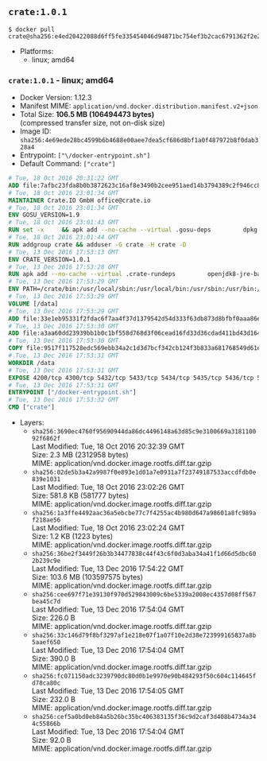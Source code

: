 ## `crate:1.0.1`

```console
$ docker pull crate@sha256:e4ed20422088d6ff5fe335454046d94871bc754ef3b2cac6791362f2e212a972
```

-	Platforms:
	-	linux; amd64

### `crate:1.0.1` - linux; amd64

-	Docker Version: 1.12.3
-	Manifest MIME: `application/vnd.docker.distribution.manifest.v2+json`
-	Total Size: **106.5 MB (106494473 bytes)**  
	(compressed transfer size, not on-disk size)
-	Image ID: `sha256:4e69ede28bc4599b6b4688e00aee7dea5cf686d8bf1a0f487972b8f0dab328a4`
-	Entrypoint: `["\/docker-entrypoint.sh"]`
-	Default Command: `["crate"]`

```dockerfile
# Tue, 18 Oct 2016 20:31:22 GMT
ADD file:7afbc23fda8b0b3872623c16af8e3490b2cee951aed14b3794389c2f946cc8c7 in / 
# Tue, 18 Oct 2016 23:01:34 GMT
MAINTAINER Crate.IO GmbH office@crate.io
# Tue, 18 Oct 2016 23:01:34 GMT
ENV GOSU_VERSION=1.9
# Tue, 18 Oct 2016 23:01:43 GMT
RUN set -x     && apk add --no-cache --virtual .gosu-deps         dpkg         gnupg         curl     && export ARCH=$(echo $(dpkg --print-architecture) | cut -d"-" -f3)     && curl -o /usr/local/bin/gosu -fSL "https://github.com/tianon/gosu/releases/download/$GOSU_VERSION/gosu-$ARCH"     && curl -o /usr/local/bin/gosu.asc -fSL "https://github.com/tianon/gosu/releases/download/$GOSU_VERSION/gosu-$ARCH.asc"     && export GNUPGHOME="$(mktemp -d)"     && gpg --keyserver ha.pool.sks-keyservers.net --recv-keys B42F6819007F00F88E364FD4036A9C25BF357DD4     && gpg --batch --verify /usr/local/bin/gosu.asc /usr/local/bin/gosu     && rm -r "$GNUPGHOME" /usr/local/bin/gosu.asc     && chmod +x /usr/local/bin/gosu     && gosu nobody true     && apk del .gosu-deps
# Tue, 18 Oct 2016 23:01:44 GMT
RUN addgroup crate && adduser -G crate -H crate -D
# Tue, 13 Dec 2016 17:53:13 GMT
ENV CRATE_VERSION=1.0.1
# Tue, 13 Dec 2016 17:53:28 GMT
RUN apk add --no-cache --virtual .crate-rundeps         openjdk8-jre-base         python3         openssl         sigar     && apk add --no-cache --virtual .build-deps         curl         gnupg         tar     && curl -fSL -O https://cdn.crate.io/downloads/releases/crate-$CRATE_VERSION.tar.gz     && curl -fSL -O https://cdn.crate.io/downloads/releases/crate-$CRATE_VERSION.tar.gz.asc     && export GNUPGHOME="$(mktemp -d)"     && gpg --keyserver ha.pool.sks-keyservers.net --recv-keys 90C23FC6585BC0717F8FBFC37FAAE51A06F6EAEB     && gpg --batch --verify crate-$CRATE_VERSION.tar.gz.asc crate-$CRATE_VERSION.tar.gz     && rm -r "$GNUPGHOME" crate-$CRATE_VERSION.tar.gz.asc     && mkdir /crate     && tar -xf crate-$CRATE_VERSION.tar.gz -C /crate --strip-components=1     && rm crate-$CRATE_VERSION.tar.gz     && ln -s /usr/bin/python3 /usr/bin/python     && rm /crate/plugins/sigar/lib/libsigar-amd64-linux.so     && apk del .build-deps
# Tue, 13 Dec 2016 17:53:29 GMT
ENV PATH=/crate/bin:/usr/local/sbin:/usr/local/bin:/usr/sbin:/usr/bin:/sbin:/bin
# Tue, 13 Dec 2016 17:53:29 GMT
VOLUME [/data]
# Tue, 13 Dec 2016 17:53:29 GMT
ADD file:33e1eb95331f2fdac6f7aa4f37d1379542d54d333f63db873d8bfbf0aaa86e2d in /crate/config/crate.yml 
# Tue, 13 Dec 2016 17:53:30 GMT
ADD file:a3aa60dd23939bb1b0c1bf558d768d3f06cead16fd33d36cdad411bd43d16448 in /crate/config/logging.yml 
# Tue, 13 Dec 2016 17:53:30 GMT
COPY file:9517f117528edc569ebb34a2c1d3d7bcf342cb124f3b833a681768549d61ebfb in / 
# Tue, 13 Dec 2016 17:53:31 GMT
WORKDIR /data
# Tue, 13 Dec 2016 17:53:31 GMT
EXPOSE 4200/tcp 4300/tcp 5432/tcp 5433/tcp 5434/tcp 5435/tcp 5436/tcp 5437/tcp 5438/tcp 5439/tcp 5440/tcp 5441/tcp 5442/tcp 5443/tcp 5444/tcp 5445/tcp 5446/tcp 5447/tcp 5448/tcp 5449/tcp 5450/tcp 5451/tcp 5452/tcp 5453/tcp 5454/tcp 5455/tcp 5456/tcp 5457/tcp 5458/tcp 5459/tcp 5460/tcp 5461/tcp 5462/tcp 5463/tcp 5464/tcp 5465/tcp 5466/tcp 5467/tcp 5468/tcp 5469/tcp 5470/tcp 5471/tcp 5472/tcp 5473/tcp 5474/tcp 5475/tcp 5476/tcp 5477/tcp 5478/tcp 5479/tcp 5480/tcp 5481/tcp 5482/tcp 5483/tcp 5484/tcp 5485/tcp 5486/tcp 5487/tcp 5488/tcp 5489/tcp 5490/tcp 5491/tcp 5492/tcp 5493/tcp 5494/tcp 5495/tcp 5496/tcp 5497/tcp 5498/tcp 5499/tcp 5500/tcp 5501/tcp 5502/tcp 5503/tcp 5504/tcp 5505/tcp 5506/tcp 5507/tcp 5508/tcp 5509/tcp 5510/tcp 5511/tcp 5512/tcp 5513/tcp 5514/tcp 5515/tcp 5516/tcp 5517/tcp 5518/tcp 5519/tcp 5520/tcp 5521/tcp 5522/tcp 5523/tcp 5524/tcp 5525/tcp 5526/tcp 5527/tcp 5528/tcp 5529/tcp 5530/tcp 5531/tcp 5532/tcp
# Tue, 13 Dec 2016 17:53:31 GMT
ENTRYPOINT ["/docker-entrypoint.sh"]
# Tue, 13 Dec 2016 17:53:32 GMT
CMD ["crate"]
```

-	Layers:
	-	`sha256:3690ec4760f95690944da86dc4496148a63d85c9e3100669a318110092f6862f`  
		Last Modified: Tue, 18 Oct 2016 20:32:39 GMT  
		Size: 2.3 MB (2312958 bytes)  
		MIME: application/vnd.docker.image.rootfs.diff.tar.gzip
	-	`sha256:02de5b3a42a9987f0e893e1d01a7e0931a7f23749187533accdfdb0e839e1031`  
		Last Modified: Tue, 18 Oct 2016 23:02:26 GMT  
		Size: 581.8 KB (581777 bytes)  
		MIME: application/vnd.docker.image.rootfs.diff.tar.gzip
	-	`sha256:1a3ffe4492aac36a5ebcbe77c7f4255ac4b980d647a98601a8fc989af218ae56`  
		Last Modified: Tue, 18 Oct 2016 23:02:24 GMT  
		Size: 1.2 KB (1223 bytes)  
		MIME: application/vnd.docker.image.rootfs.diff.tar.gzip
	-	`sha256:36be2f3449f26b3b34477838c44f43c6f0d3aba34a41f1d66d5dbc602b239c9e`  
		Last Modified: Tue, 13 Dec 2016 17:54:22 GMT  
		Size: 103.6 MB (103597575 bytes)  
		MIME: application/vnd.docker.image.rootfs.diff.tar.gzip
	-	`sha256:cee697f71e39130f970d529843009c6be5339a2008ec4357d08ff567bea45c7d`  
		Last Modified: Tue, 13 Dec 2016 17:54:04 GMT  
		Size: 226.0 B  
		MIME: application/vnd.docker.image.rootfs.diff.tar.gzip
	-	`sha256:33c146d79f8bf3297af1e218e07f1a07f10e2d38e723999165837a8b5aaef650`  
		Last Modified: Tue, 13 Dec 2016 17:54:04 GMT  
		Size: 390.0 B  
		MIME: application/vnd.docker.image.rootfs.diff.tar.gzip
	-	`sha256:fc071150adc3239790dc80d0b1e9970e90b484293f50c604c114645fd78ca80c`  
		Last Modified: Tue, 13 Dec 2016 17:54:05 GMT  
		Size: 232.0 B  
		MIME: application/vnd.docker.image.rootfs.diff.tar.gzip
	-	`sha256:cef5a0bd0eb84a5b26bc35bc406383135f36c9d2caf3d408b4734a344c55866b`  
		Last Modified: Tue, 13 Dec 2016 17:54:04 GMT  
		Size: 92.0 B  
		MIME: application/vnd.docker.image.rootfs.diff.tar.gzip
